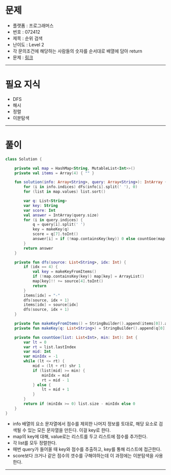 # 문제
- 플랫폼 : 프로그래머스
- 번호 : 072412
- 제목 : 순위 검색
- 난이도 : Level 2
- 각 문의조건에 해당하는 사람들의 숫자를 순서대로 배열에 담아 return
- 문제 : <a href="https://school.programmers.co.kr/learn/courses/30/lessons/72412" target="_blank">링크</a>

---

# 필요 지식
- DFS
- 해시
- 정렬
- 이분탐색

---

# 풀이
```kotlin
class Solution {

    private val map = HashMap<String, MutableList<Int>>()
    private val items = Array(4) { "" }

    fun solution(info: Array<String>, query: Array<String>): IntArray {
        for (i in info.indices) dfs(info[i].split(' '), 0)
        for (list in map.values) list.sort()

        var q: List<String>
        var key: String
        var score: Int
        val answer = IntArray(query.size)
        for (i in query.indices) {
            q = query[i].split(' ')
            key = makeKey(q)
            score = q[7].toInt()
            answer[i] = if (!map.containsKey(key)) 0 else countGoe(map[key]!!, score)
        }
        return answer
    }

    private fun dfs(source: List<String>, idx: Int) {
        if (idx == 4) {
            val key = makeKeyFromItems()
            if (!map.containsKey(key)) map[key] = ArrayList()
            map[key]!! += source[4].toInt()
            return
        }
        items[idx] = "-"
        dfs(source, idx + 1)
        items[idx] = source[idx]
        dfs(source, idx + 1)
    }

    private fun makeKeyFromItems() = StringBuilder().append(items[0]).append(items[1]).append(items[2]).append(items[3]).toString()
    private fun makeKey(q: List<String>) = StringBuilder().append(q[0]).append(q[2]).append(q[4]).append(q[6]).toString()

    private fun countGoe(list: List<Int>, min: Int): Int {
        var lt = 0
        var rt = list.lastIndex
        var mid: Int
        var minIdx = -1
        while (lt <= rt) {
            mid = (lt + rt) shr 1
            if (list[mid] >= min) {
                minIdx = mid
                rt = mid - 1
            } else {
                lt = mid + 1
            }
        }
        return if (minIdx >= 0) list.size - minIdx else 0
    }
}
```
- info 배열의 요소 문자열에서 점수를 제외한 나머지 정보를 토대로, 해당 요소로 검색될 수 있는 모든 문자열을 만든다. 이걸 key로 한다.
- map의 key에 대해, value로는 리스트를 두고 리스트에 점수를 추가한다.
- 각 list를 모두 정렬한다.
- 매번 query가 들어올 때 key와 점수를 추출하고, key를 통해 리스트에 접근한다.
- score보다 크거나 같은 점수의 갯수를 구해야하는데 이 과정에는 이분탐색을 사용한다.

---
